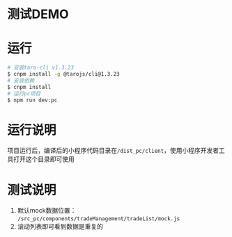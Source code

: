 # 测试DEMO

# 运行
``` bash
# 安装taro-cli v1.3.23
$ cnpm install -g @tarojs/cli@1.3.23
# 安装依赖
$ cnpm install
# 运行pc项目
$ npm run dev:pc
```

# 运行说明
项目运行后，编译后的小程序代码目录在`/dist_pc/client`，使用小程序开发者工具打开这个目录即可使用

# 测试说明
1. 默认mock数据位置： `/src_pc/components/tradeManagement/tradeList/mock.js`
2. 滚动列表即可看到数据是重复的
